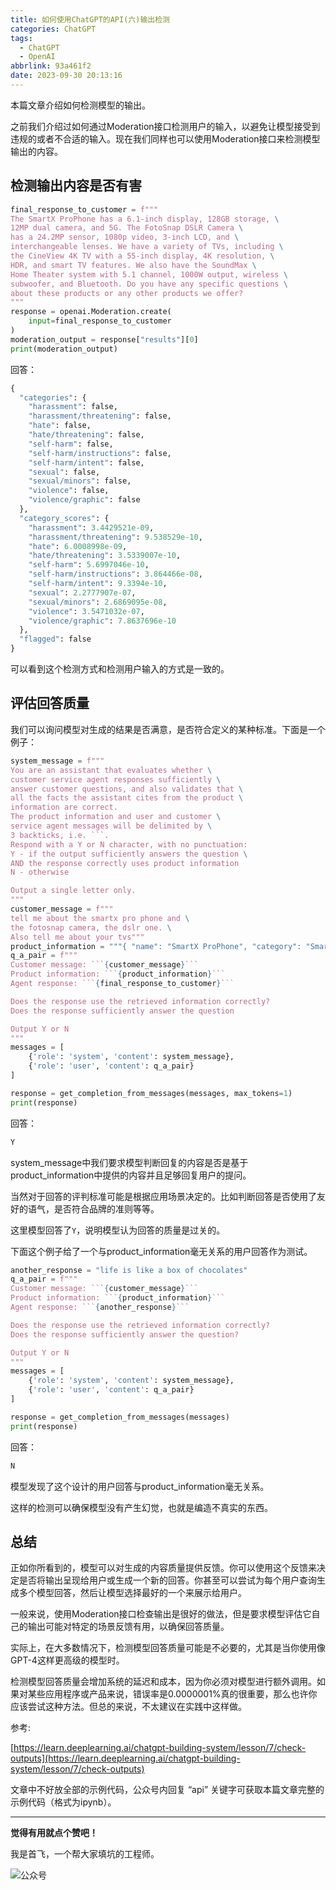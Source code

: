 ```yaml
---
title: 如何使用ChatGPT的API(六)输出检测
categories: ChatGPT
tags:
  - ChatGPT
  - OpenAI
abbrlink: 93a461f2
date: 2023-09-30 20:13:16
---
```



本篇文章介绍如何检测模型的输出。



之前我们介绍过如何通过Moderation接口检测用户的输入，以避免让模型接受到违规的或者不合适的输入。现在我们同样也可以使用Moderation接口来检测模型输出的内容。



## 检测输出内容是否有害

```python
final_response_to_customer = f"""
The SmartX ProPhone has a 6.1-inch display, 128GB storage, \
12MP dual camera, and 5G. The FotoSnap DSLR Camera \
has a 24.2MP sensor, 1080p video, 3-inch LCD, and \
interchangeable lenses. We have a variety of TVs, including \
the CineView 4K TV with a 55-inch display, 4K resolution, \
HDR, and smart TV features. We also have the SoundMax \
Home Theater system with 5.1 channel, 1000W output, wireless \
subwoofer, and Bluetooth. Do you have any specific questions \
about these products or any other products we offer?
"""
response = openai.Moderation.create(
    input=final_response_to_customer
)
moderation_output = response["results"][0]
print(moderation_output)
```
<!--more-->
回答：

```python
{
  "categories": {
    "harassment": false,
    "harassment/threatening": false,
    "hate": false,
    "hate/threatening": false,
    "self-harm": false,
    "self-harm/instructions": false,
    "self-harm/intent": false,
    "sexual": false,
    "sexual/minors": false,
    "violence": false,
    "violence/graphic": false
  },
  "category_scores": {
    "harassment": 3.4429521e-09,
    "harassment/threatening": 9.538529e-10,
    "hate": 6.0008998e-09,
    "hate/threatening": 3.5339007e-10,
    "self-harm": 5.6997046e-10,
    "self-harm/instructions": 3.864466e-08,
    "self-harm/intent": 9.3394e-10,
    "sexual": 2.2777907e-07,
    "sexual/minors": 2.6869095e-08,
    "violence": 3.5471032e-07,
    "violence/graphic": 7.8637696e-10
  },
  "flagged": false
}
```

可以看到这个检测方式和检测用户输入的方式是一致的。



## 评估回答质量

我们可以询问模型对生成的结果是否满意，是否符合定义的某种标准。下面是一个例子：

```python
system_message = f"""
You are an assistant that evaluates whether \
customer service agent responses sufficiently \
answer customer questions, and also validates that \
all the facts the assistant cites from the product \
information are correct.
The product information and user and customer \
service agent messages will be delimited by \
3 backticks, i.e. ```.
Respond with a Y or N character, with no punctuation:
Y - if the output sufficiently answers the question \
AND the response correctly uses product information
N - otherwise

Output a single letter only.
"""
customer_message = f"""
tell me about the smartx pro phone and \
the fotosnap camera, the dslr one. \
Also tell me about your tvs"""
product_information = """{ "name": "SmartX ProPhone", "category": "Smartphones and Accessories", "brand": "SmartX", "model_number": "SX-PP10", "warranty": "1 year", "rating": 4.6, "features": [ "6.1-inch display", "128GB storage", "12MP dual camera", "5G" ], "description": "A powerful smartphone with advanced camera features.", "price": 899.99 } { "name": "FotoSnap DSLR Camera", "category": "Cameras and Camcorders", "brand": "FotoSnap", "model_number": "FS-DSLR200", "warranty": "1 year", "rating": 4.7, "features": [ "24.2MP sensor", "1080p video", "3-inch LCD", "Interchangeable lenses" ], "description": "Capture stunning photos and videos with this versatile DSLR camera.", "price": 599.99 } { "name": "CineView 4K TV", "category": "Televisions and Home Theater Systems", "brand": "CineView", "model_number": "CV-4K55", "warranty": "2 years", "rating": 4.8, "features": [ "55-inch display", "4K resolution", "HDR", "Smart TV" ], "description": "A stunning 4K TV with vibrant colors and smart features.", "price": 599.99 } { "name": "SoundMax Home Theater", "category": "Televisions and Home Theater Systems", "brand": "SoundMax", "model_number": "SM-HT100", "warranty": "1 year", "rating": 4.4, "features": [ "5.1 channel", "1000W output", "Wireless subwoofer", "Bluetooth" ], "description": "A powerful home theater system for an immersive audio experience.", "price": 399.99 } { "name": "CineView 8K TV", "category": "Televisions and Home Theater Systems", "brand": "CineView", "model_number": "CV-8K65", "warranty": "2 years", "rating": 4.9, "features": [ "65-inch display", "8K resolution", "HDR", "Smart TV" ], "description": "Experience the future of television with this stunning 8K TV.", "price": 2999.99 } { "name": "SoundMax Soundbar", "category": "Televisions and Home Theater Systems", "brand": "SoundMax", "model_number": "SM-SB50", "warranty": "1 year", "rating": 4.3, "features": [ "2.1 channel", "300W output", "Wireless subwoofer", "Bluetooth" ], "description": "Upgrade your TV's audio with this sleek and powerful soundbar.", "price": 199.99 } { "name": "CineView OLED TV", "category": "Televisions and Home Theater Systems", "brand": "CineView", "model_number": "CV-OLED55", "warranty": "2 years", "rating": 4.7, "features": [ "55-inch display", "4K resolution", "HDR", "Smart TV" ], "description": "Experience true blacks and vibrant colors with this OLED TV.", "price": 1499.99 }"""
q_a_pair = f"""
Customer message: ```{customer_message}```
Product information: ```{product_information}```
Agent response: ```{final_response_to_customer}```

Does the response use the retrieved information correctly?
Does the response sufficiently answer the question

Output Y or N
"""
messages = [
    {'role': 'system', 'content': system_message},
    {'role': 'user', 'content': q_a_pair}
]

response = get_completion_from_messages(messages, max_tokens=1)
print(response)
```

回答：

```python
Y
```



system_message中我们要求模型判断回复的内容是否是基于product_information中提供的内容并且足够回复用户的提问。



当然对于回答的评判标准可能是根据应用场景决定的。比如判断回答是否使用了友好的语气，是否符合品牌的准则等等。



这里模型回答了`Y`，说明模型认为回答的质量是过关的。



下面这个例子给了一个与product_information毫无关系的用户回答作为测试。

```python
another_response = "life is like a box of chocolates"
q_a_pair = f"""
Customer message: ```{customer_message}```
Product information: ```{product_information}```
Agent response: ```{another_response}```

Does the response use the retrieved information correctly?
Does the response sufficiently answer the question?

Output Y or N
"""
messages = [
    {'role': 'system', 'content': system_message},
    {'role': 'user', 'content': q_a_pair}
]

response = get_completion_from_messages(messages)
print(response)
```

回答：

```python
N
```

模型发现了这个设计的用户回答与product_information毫无关系。



这样的检测可以确保模型没有产生幻觉，也就是编造不真实的东西。



## 总结

正如你所看到的，模型可以对生成的内容质量提供反馈。你可以使用这个反馈来决定是否将输出呈现给用户或生成一个新的回答。你甚至可以尝试为每个用户查询生成多个模型回答，然后让模型选择最好的一个来展示给用户。



一般来说，使用Moderation接口检查输出是很好的做法，但是要求模型评估它自己的输出可能对特定的场景反馈有用，以确保回答质量。



实际上，在大多数情况下，检测模型回答质量可能是不必要的，尤其是当你使用像GPT-4这样更高级的模型时。



检测模型回答质量会增加系统的延迟和成本，因为你必须对模型进行额外调用。如果对某些应用程序或产品来说，错误率是0.0000001%真的很重要，那么也许你应该尝试这种方法。但总的来说，不太建议在实践中这样做。



参考:

[https://learn.deeplearning.ai/chatgpt-building-system/lesson/7/check-outputs](https://learn.deeplearning.ai/chatgpt-building-system/lesson/7/check-outputs)



文章中不好放全部的示例代码，公众号内回复 “api” 关键字可获取本篇文章完整的示例代码（格式为ipynb）。



---

**觉得有用就点个赞吧！**

我是首飞，一个帮大家填坑的工程师。

![公众号](https://sf-blog-images.oss-cn-hangzhou.aliyuncs.com/shoufei_qr_gongzhonghao.jpg)





